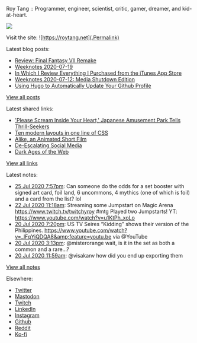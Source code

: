 Roy Tang :: Programmer, engineer, scientist, critic, gamer, dreamer, and kid-at-heart.

![](https://roytang.net/img/profile.jpg)

Visit the site: ![https://roytang.net](.Permalink)

Latest blog posts:
    

- [Review: Final Fantasy VII Remake](https://roytang.net/2020/07/ff7r-review/)
- [Weeknotes 2020-07-19](https://roytang.net/2020/07/weeknotes-07-19/)
- [In Which I Review Everything I Purchased from the iTunes App Store](https://roytang.net/2020/07/itunes-purchases/)
- [Weeknotes 2020-07-12: Media Shutdown Edition](https://roytang.net/2020/07/weeknotes-07-12/)
- [Using Hugo to Automatically Update Your Github Profile](https://roytang.net/2020/07/hugo-update-github-profile/)

[View all posts](https://roytang.net/blog)

Latest shared links:
    

- [&#39;Please Scream Inside Your Heart,&#39; Japanese Amusement Park Tells Thrill-Seekers](https://roytang.net/2020/07/please-scream-inside-your-heart-japanese-amusement-park-tells-thrill-seekers/)
- [Ten modern layouts in one line of CSS](https://roytang.net/2020/07/ten-modern-layouts-in-one-line-of-css/)
- [Alike, an Animated Short Film](https://roytang.net/2020/07/alike-an-animated-short-film/)
- [De-Escalating Social Media](https://roytang.net/2020/07/de-escalating-social-media/)
- [Dark Ages of the Web](https://roytang.net/2020/07/dark-ages-of-the-web/)

[View all links](https://roytang.net/links)

Latest notes:
    

- [25 Jul 2020 7:57pm](https://roytang.net/2020/07/fz87zl1/): Can someone do the odds for a set booster with signed art card, foil land, 6 uncommons, 4 mythics (one of which is foil) and a card from the list? lol
- [22 Jul 2020 11:18am](https://roytang.net/2020/07/1285896902584733696/): Streaming some Jumpstart on Magic Arena https://www.twitch.tv/twitchyroy #mtg
Played two Jumpstarts! YT: https://www.youtube.com/watch?v=u1KtPh_xoLo
- [20 Jul 2020 7:20pm](https://roytang.net/2020/07/1285293599207247872/): US TV Seires &ldquo;Kidding&rdquo; shows their version of the Philippines. https://www.youtube.com/watch?v=_lFqYiQDQA8&amp;feature=youtu.be via @YouTube
- [20 Jul 2020 3:13pm](https://roytang.net/2020/07/1285231261179498500/): @misterorange wait, is it in the set as both a common and a rare&hellip;?
- [20 Jul 2020 11:59am](https://roytang.net/2020/07/1285182616069537792/): @visakanv how did you end up exporting them

[View all notes](https://roytang.net/notes)

Elsewhere:

- [Twitter](https://twitter.com/roytang)
- [Mastodon](https://mastodon.technology/@roytang)
- [Twitch](https://twitch.tv/twitchyroy)
- [LinkedIn](https://www.linkedin.com/in/roytang)
- [Instagram](https://instagram.com/roytang0400)
- [Github](https://github.com/roytang)
- [Reddit](https://reddit.com/u/hungryroy)
- [Ko-fi](https://ko-fi.com/roytang)